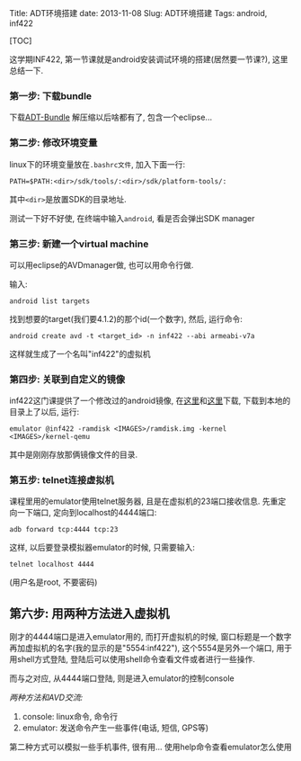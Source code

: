 Title: ADT环境搭建
date: 2013-11-08
Slug: ADT环境搭建
Tags: android, inf422
 
[TOC] 



这学期INF422, 第一节课就是android安装调试环境的搭建(居然要一节课?), 这里总结一下.

### 第一步: 下载bundle
下载[ADT-Bundle](http://developer.android.com/sdk/index.html)
解压缩以后啥都有了, 包含一个eclipse...

### 第二步: 修改环境变量
linux下的环境变量放在``.bashrc文件``, 加入下面一行: 

``PATH=$PATH:<dir>/sdk/tools/:<dir>/sdk/platform-tools/:``

其中`<dir>`是放置SDK的目录地址.

测试一下好不好使, 在终端中输入`android`, 看是否会弹出SDK manager

### 第三步: 新建一个virtual machine
可以用eclipse的AVDmanager做, 也可以用命令行做. 

输入:

``android list targets``

找到想要的target(我们要4.1.2)的那个id(一个数字), 然后, 运行命令: 

 ``android create avd -t <target_id> -n inf422 --abi armeabi-v7a``

这样就生成了一个名叫"inf422"的虚拟机

### 第四步: 关联到自定义的镜像
inf422这门课提供了一个修改过的android镜像, 在[这里](http://www.enseignement.polytechnique.fr/informatique/INF422/ramdisk.img)和[这里](http://www.enseignement.polytechnique.fr/informatique/INF422/kernel-qemu)下载, 下载到本地的目录上了以后, 运行: 
 
``emulator @inf422 -ramdisk <IMAGES>/ramdisk.img -kernel <IMAGES>/kernel-qemu``

其中<IMAGES>是刚刚存放那俩镜像文件的目录. 

### 第五步: telnet连接虚拟机
课程里用的emulator使用telnet服务器, 且是在虚拟机的23端口接收信息. 先重定向一下端口, 定向到localhost的4444端口:

``adb forward tcp:4444 tcp:23``

这样, 以后要登录模拟器emulator的时候, 只需要输入: 

``telnet localhost 4444``

(用户名是root, 不要密码)

第六步: 用两种方法进入虚拟机
---------------
刚才的4444端口是进入emulator用的, 而打开虚拟机的时候, 窗口标题是一个数字再加虚拟机的名字(我的显示的是"5554:inf422"), 这个5554是另外一个端口, 用于用shell方式登陆, 登陆后可以使用shell命令查看文件或者进行一些操作. 

而与之对应, 从4444端口登陆, 则是进入emulator的控制console

*两种方法和AVD交流:*

1. console: linux命令, 命令行
2. emulator: 发送命令产生一些事件(电话, 短信, GPS等)


第二种方式可以模拟一些手机事件, 很有用... 使用help命令查看emulator怎么使用



